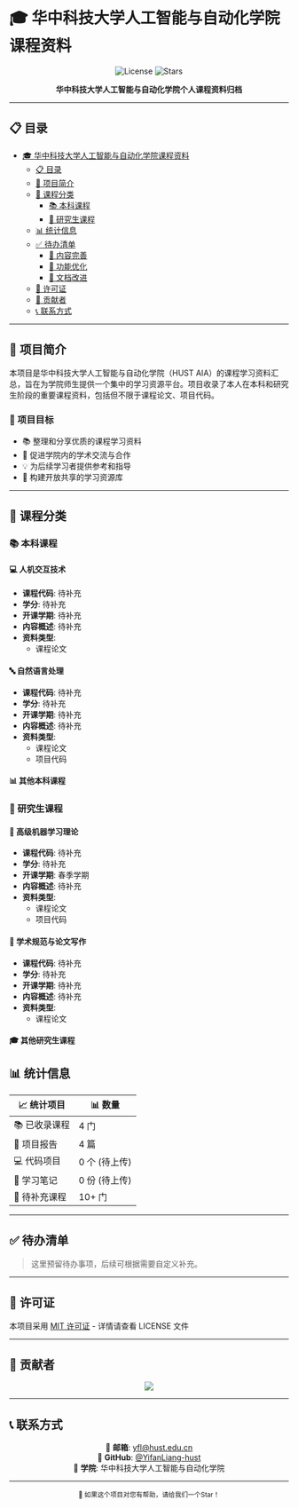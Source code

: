 # 🎓 华中科技大学人工智能与自动化学院课程资料

<div align="center">

![License](https://img.shields.io/badge/License-MIT-green?style=for-the-badge)
![Stars](https://img.shields.io/github/stars/YifanLiang-hust/HUST-AIA-Course?style=for-the-badge)

**华中科技大学人工智能与自动化学院个人课程资料归档**

</div>

---

## 📋 目录

- [🎓 华中科技大学人工智能与自动化学院课程资料](#-华中科技大学人工智能与自动化学院课程资料)
  - [📋 目录](#-目录)
  - [📖 项目简介](#-项目简介)
  - [🏫 课程分类](#-课程分类)
    - [📚 本科课程](#-本科课程)
    - [🎯 研究生课程](#-研究生课程)
  - [📊 统计信息](#-统计信息)
  - [✅ 待办清单 ](#-待办清单)
    - [📝 内容完善](#-内容完善)
    - [🔧 功能优化](#-功能优化)
    - [📖 文档改进](#-文档改进)
  - [📄 许可证](#-许可证)
  - [👥 贡献者](#-贡献者)
  - [📞 联系方式](#-联系方式)

---

## 📖 项目简介

本项目是华中科技大学人工智能与自动化学院（HUST AIA）的课程学习资料汇总，旨在为学院师生提供一个集中的学习资源平台。项目收录了本人在本科和研究生阶段的重要课程资料，包括但不限于课程论文、项目代码。

### 🎯 项目目标
- 📚 整理和分享优质的课程学习资料
- 🤝 促进学院内的学术交流与合作
- 💡 为后续学习者提供参考和指导
- 🌟 构建开放共享的学习资源库

---

## 🏫 课程分类

### 📚 本科课程

#### 💻 人机交互技术
- **课程代码**: 待补充
- **学分**: 待补充
- **开课学期**: 待补充
- **内容概述**: 待补充
- **资料类型**: 
  - 课程论文
  

#### 🔤 自然语言处理
- **课程代码**: 待补充
- **学分**: 待补充
- **开课学期**: 待补充
- **内容概述**: 待补充
- **资料类型**:
  - 课程论文
  - 项目代码
  

#### 📊 其他本科课程


### 🎯 研究生课程

#### 🧠 高级机器学习理论
- **课程代码**: 待补充
- **学分**: 待补充
- **开课学期**: 春季学期
- **内容概述**: 待补充
- **资料类型**:
  - 课程论文
  - 项目代码

#### 📝 学术规范与论文写作
- **课程代码**: 待补充
- **学分**: 待补充
- **开课学期**: 待补充
- **内容概述**: 待补充
- **资料类型**: 
    - 课程论文

#### 🎓 其他研究生课程



## 📊 统计信息

<div align="center">

| 📈 统计项目 | 📊 数量 |
|------------|---------|
| 📚 已收录课程 | 4 门 |
| 📝 项目报告 | 4 篇 |
| 💻 代码项目 | 0 个 (待上传) |
| 📖 学习笔记 | 0 份 (待上传) |
| 🎯 待补充课程 | 10+ 门 |

</div>

---

## ✅ 待办清单

> 这里预留待办事项，后续可根据需要自定义补充。

---



## 📄 许可证

本项目采用 [MIT 许可证](LICENSE) - 详情请查看 LICENSE 文件

---

## 👥 贡献者

<div align="center">

<a href="https://github.com/YifanLiang-hust/HUST-AIA-Course/graphs/contributors">
  <img src="https://contrib.rocks/image?repo=YifanLiang-hust/HUST-AIA-Course" />
</a>

</div>

---

## 📞 联系方式

<div align="center">

📧 **邮箱**: yfl@hust.edu.cn  
🐙 **GitHub**: [@YifanLiang-hust](https://github.com/YifanLiang-hust)  
🏫 **学院**: 华中科技大学人工智能与自动化学院

---

<sub>🌟 如果这个项目对您有帮助，请给我们一个Star！</sub>

</div>
